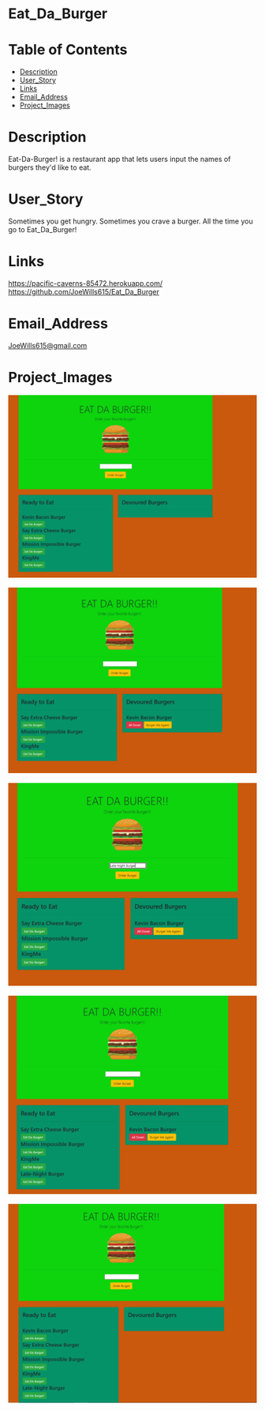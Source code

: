 # Eat_Da_Burger

# Table of Contents
* [Description](#description)
* [User_Story](#user_story)
* [Links](#links)
* [Email_Address](#email_address)
* [Project_Images](#project_images)

# Description

Eat-Da-Burger! is a restaurant app that lets users input the names of burgers they'd like to eat.

# User_Story

Sometimes you get hungry. Sometimes you crave a burger.
All the time you go to Eat_Da_Burger!

# Links
https://pacific-caverns-85472.herokuapp.com/
https://github.com/JoeWills615/Eat_Da_Burger

# Email_Address

JoeWills615@gmail.com

# Project_Images

 <img src="./images/burger_01.PNG">

  <br/>
  <br/>

  <img src="./images/burger_02.PNG">
  
  <br/>
  <br/>

  <img src="./images/burger_03.PNG">

  <br/>
  <br/>

  <img src="./images/burger_04.PNG">

  <br/>
  <br/>

  <img src="./images/burger_05.PNG">

 

